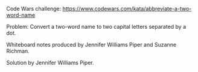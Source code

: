 Code Wars challenge: 
https://www.codewars.com/kata/abbreviate-a-two-word-name

Problem: Convert a two-word name to two capital letters separated by a dot.

Whiteboard notes produced by Jennifer Williams Piper and Suzanne Richman.

Solution by Jennifer Williams Piper.